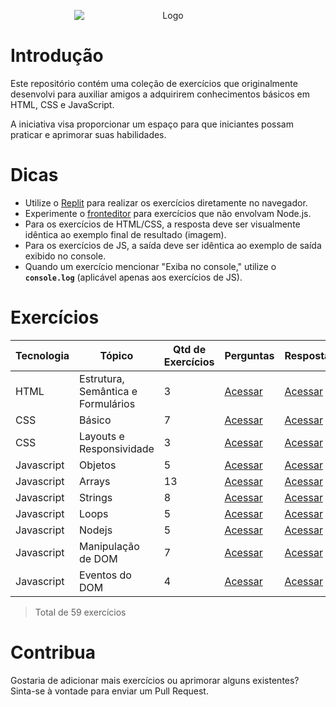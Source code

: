 <p align="center">
  <img src="./imagens/logo.png" alt="Logo" style="max-width: 300px; height: auto; margin: 0 auto; display: block;">
</p>

# Introdução
Este repositório contém uma coleção de exercícios que originalmente desenvolvi para auxiliar amigos a adquirirem conhecimentos básicos em HTML, CSS e JavaScript.

A iniciativa visa proporcionar um espaço para que iniciantes possam praticar e aprimorar suas habilidades.

# Dicas
- Utilize o [Replit](https://replit.com/) para realizar os exercícios diretamente no navegador.
- Experimente o [fronteditor](https://www.fronteditor.dev/) para exercícios que não envolvam Node.js.
- Para os exercícios de HTML/CSS, a resposta deve ser visualmente idêntica ao exemplo final de resultado (imagem).
- Para os exercícios de JS, a saída deve ser idêntica ao exemplo de saída exibido no console.
- Quando um exercício mencionar "Exiba no console," utilize o **`console.log`** (aplicável apenas aos exercícios de JS).

# Exercícios

| Tecnologia  | Tópico                   | Qtd de Exercícios           | Perguntas                                                       | Respostas                                                               |
|-------------|--------------------------|-----------------------------|-----------------------------------------------------------------|-------------------------------------------------------------------------|
| HTML        | Estrutura, Semântica e Formulários | 3                 | [Acessar](./perguntas/HTML/HTML-Estrutura-Semântica-Formulários.md) | [Acessar](./respostas/HTML/HTML-Estrutura-Semântica-Formulários.md) |
| CSS         | Básico                             | 7                 | [Acessar](./perguntas/CSS/CSS-Basico.md)                            | [Acessar](./respostas/CSS/CSS-Basico.md)                            |
| CSS         | Layouts e Responsividade           | 3                 | [Acessar](./perguntas/CSS/CSS-Layout-Responsividade.md)             | [Acessar](./respostas/CSS/CSS-Layout-Responsividade.md)             |
| Javascript  | Objetos                            | 5                 | [Acessar](./perguntas/Javascript/Javascript-Objetos.md)             | [Acessar](./respostas/Javascript/Javascript-Objetos.md)             |
| Javascript  | Arrays                             | 13                | [Acessar](./perguntas/Javascript/Javascript-Arrays.md)              | [Acessar](./respostas/Javascript/Javascript-Arrays.md)              |
| Javascript  | Strings                            | 8                 | [Acessar](./perguntas/Javascript/Javascript-Strings.md)             | [Acessar](./respostas/Javascript/Javascript-Strings.md)             |
| Javascript  | Loops                              | 5                 | [Acessar](./perguntas/Javascript/Javascript-Loops.md)               | [Acessar](./respostas/Javascript/Javascript-Loops.md)               |
| Javascript  | Nodejs                             | 5                 | [Acessar](./perguntas/Javascript/Nodejs.md)                         | [Acessar](./respostas/Javascript/Nodejs.md)                         |
| Javascript  | Manipulação de DOM                 | 7                 | [Acessar](./perguntas/Javascript/Javascript-Manipulacao-de-DOM.md)  | [Acessar](./respostas/Javascript/Javascript-Manipulacao-de-DOM.md)  |
| Javascript  | Eventos do DOM                     | 4                 | [Acessar](./perguntas/Javascript/Javascript-Eventos-do-DOM.md)  | [Acessar](./respostas/Javascript/Javascript-Eventos-do-DOM.md)  |


> Total de 59 exercícios

# Contribua
Gostaria de adicionar mais exercícios ou aprimorar alguns existentes? Sinta-se à vontade para enviar um Pull Request.
